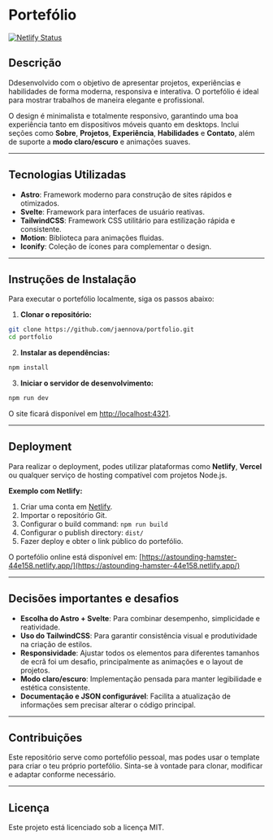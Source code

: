# Portefólio

[![Netlify Status](https://api.netlify.com/api/v1/badges/5d5b4cc5-a369-48de-a8c1-5e89469fe771/deploy-status)](https://app.netlify.com/projects/astounding-hamster-44e158/deploys)

## Descrição

Ddesenvolvido com o objetivo de apresentar projetos, experiências e habilidades de forma moderna, responsiva e interativa. O portefólio é ideal para mostrar trabalhos de maneira elegante e profissional.

O design é minimalista e totalmente responsivo, garantindo uma boa experiência tanto em dispositivos móveis quanto em desktops. Inclui seções como **Sobre**, **Projetos**, **Experiência**, **Habilidades** e **Contato**, além de suporte a **modo claro/escuro** e animações suaves.

---

## Tecnologias Utilizadas

- **Astro**: Framework moderno para construção de sites rápidos e otimizados.
- **Svelte**: Framework para interfaces de usuário reativas.
- **TailwindCSS**: Framework CSS utilitário para estilização rápida e consistente.
- **Motion**: Biblioteca para animações fluidas.
- **Iconify**: Coleção de ícones para complementar o design.

---

## Instruções de Instalação

Para executar o portefólio localmente, siga os passos abaixo:

1. **Clonar o repositório:**

```bash
git clone https://github.com/jaennova/portfolio.git
cd portfolio
```

2. **Instalar as dependências:**

```bash
npm install
```

3. **Iniciar o servidor de desenvolvimento:**

```bash
npm run dev
```

O site ficará disponível em [http://localhost:4321](http://localhost:4321).

---

## Deployment

Para realizar o deployment, podes utilizar plataformas como **Netlify**, **Vercel** ou qualquer serviço de hosting compatível com projetos Node.js.

**Exemplo com Netlify:**

1. Criar uma conta em [Netlify](https://www.netlify.com/).
2. Importar o repositório Git.
3. Configurar o build command: `npm run build`
4. Configurar o publish directory: `dist/`
5. Fazer deploy e obter o link público do portefólio.

O portefólio online está disponível em: [https://astounding-hamster-44e158.netlify.app/](https://astounding-hamster-44e158.netlify.app/)

---

## Decisões importantes e desafios

- **Escolha do Astro + Svelte**: Para combinar desempenho, simplicidade e reatividade.
- **Uso do TailwindCSS**: Para garantir consistência visual e produtividade na criação de estilos.
- **Responsividade**: Ajustar todos os elementos para diferentes tamanhos de ecrã foi um desafio, principalmente as animações e o layout de projetos.
- **Modo claro/escuro**: Implementação pensada para manter legibilidade e estética consistente.
- **Documentação e JSON configurável**: Facilita a atualização de informações sem precisar alterar o código principal.

---

## Contribuições

Este repositório serve como portefólio pessoal, mas podes usar o template para criar o teu próprio portefólio.
Sinta-se à vontade para clonar, modificar e adaptar conforme necessário.

---

## Licença

Este projeto está licenciado sob a licença MIT.
